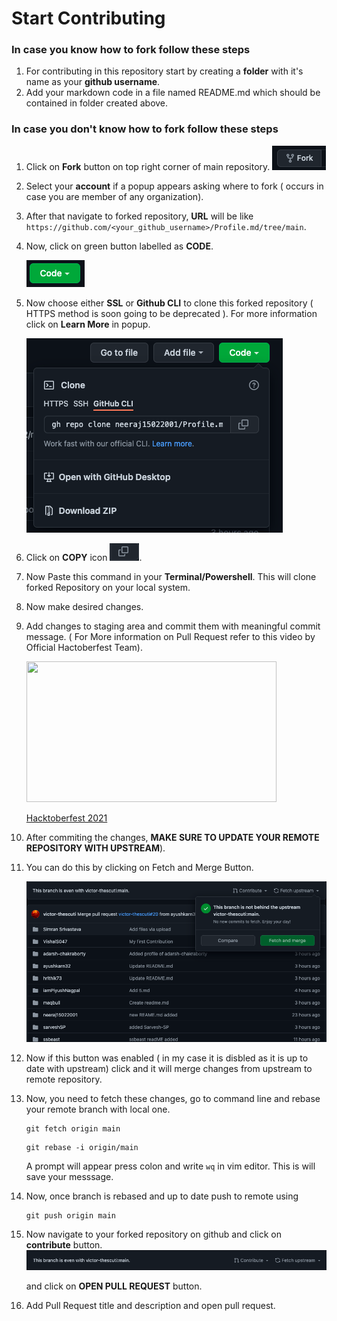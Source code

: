 # Start Contributing

### In case you know how to fork follow these steps
1. For contributing in this repository start by creating a **folder** with it's name as your **github username**.
2. Add your markdown code in a file named README.md which should be contained in folder created above.

### In case you don't know how to fork follow these steps
1. Click on **Fork** button on top right corner of main repository.
![Fork Button](assets/fork_button.png)
2. Select your **account** if a popup appears asking where to fork ( occurs in case you are member of any organization).
3. After that navigate to forked repository, **URL** will be like `https://github.com/<your_github_username>/Profile.md/tree/main`.
4. Now, click on green button labelled as **CODE**.

    ![Code](assets/code_button.png)

5. Now choose either **SSL** or **Github CLI** to clone this forked repository ( HTTPS method is soon going to be deprecated ). For more information click on **Learn More** in popup.

    ![Code PopUp](assets/code_popup.png)
6. Click on **COPY** icon  ![Copy](assets/copy.png).
7. Now Paste this command in your **Terminal/Powershell**. This will clone forked Repository on your local system.
8. Now make desired changes.
9. Add changes to staging area and commit them with meaningful commit message. ( For More information on Pull Request refer to this video by Official Hactoberfest Team).
    <p><a href="https://hacktoberfest.digitalocean.com/resources?wvideo=tf3u5ruz5y"><img src="https://embedwistia-a.akamaihd.net/deliveries/4bdee00ef68274f35bc6ad84ac1e49c6.jpg?image_play_button_size=2x&amp;image_crop_resized=960x540&amp;image_play_button=1&amp;image_play_button_color=1e71e7e0" width="400" height="225" style="width: 400px; height: 225px;"></a></p><p><a href="https://hacktoberfest.digitalocean.com/resources?wvideo=tf3u5ruz5y">Hacktoberfest 2021</a></p>
10. After commiting the changes, **MAKE SURE TO UPDATE YOUR REMOTE REPOSITORY WITH UPSTREAM**).
11. You can do this by clicking on Fetch and Merge Button.

    ![Fetch and Merge](assets/fetch_and_merge.png)
12. Now if this button was enabled ( in my case it is disbled as it is up to date with upstream) click and it will merge changes from upstream to remote repository.
13. Now, you need to fetch these changes, go to command line and rebase your remote branch with local one.
    ```shell
    git fetch origin main
    ```
    ```shell
    git rebase -i origin/main
    ```
    A prompt will appear press colon and write `wq` in vim editor. This is will save your messsage.
14. Now, once branch is rebased and up to date push to remote using
    ```shell
    git push origin main
    ```
15. Now navigate to your forked repository on github and click on **contribute** button.
    ![contribute](assets/contribute.png)

    and click on **OPEN PULL REQUEST** button.
16. Add Pull Request title and description and open pull request.
